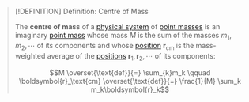 >[!DEFINITION] Definition: Centre of Mass
>
>The **centre of mass** of a [physical system](Physical%20System.md) of [point masses](Point%20Mass.md) is an imaginary [point mass](Point%20Masses/Point%20Mass.md) whose mass $M$ is the sum of the masses $m_1,m_2,\cdots$ of its components and whose [position](../../Kinematics/Translation/Position.md) $\boldsymbol{r}_\text{cm}$ is the mass-weighted average of the [positions](../../Kinematics/Translation/Position.md) $\boldsymbol{r}_1,\boldsymbol{r}_2,\cdots$ of its components:
>
>$$M \overset{\text{def}}{=} \sum_{k}m_k \qquad \boldsymbol{r}_\text{cm} \overset{\text{def}}{=} \frac{1}{M} \sum_k m_k\boldsymbol{r}_k$$
>